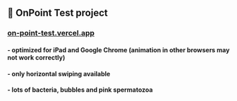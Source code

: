 ## 🚀 OnPoint Test project

### [on-point-test.vercel.app](https://on-point-test.vercel.app/)

#### - optimized for iPad and Google Chrome (animation in other browsers may not work correctly)
#### - only horizontal swiping available
#### - lots of bacteria, bubbles and pink spermatozoa
